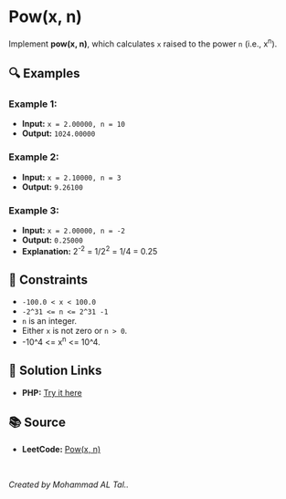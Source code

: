 # Pow(x, n)

Implement **pow(x, n)**, which calculates `x` raised to the power `n` (i.e., x<sup>n</sup>).

## 🔍 Examples

### Example 1:
- **Input:** `x = 2.00000, n = 10`
- **Output:** `1024.00000`


### Example 2:
- **Input:** `x = 2.10000, n = 3`
- **Output:** `9.26100`

### Example 3:
- **Input:** `x = 2.00000, n = -2`
- **Output:** `0.25000`
- **Explanation:** 2<sup>-2</sup> = 1/2<sup>2</sup> = 1/4 = 0.25

## 📝 Constraints
- `-100.0 < x < 100.0`
- `-2^31 <= n <= 2^31 -1`
- `n` is an integer.
- Either `x` is not zero or `n > 0`.
- -10^4 <= x<sup>n</sup> <= 10^4.


## 🔗 Solution Links

- **PHP:** [Try it here](https://www.programiz.com/online-compiler/0TjP5ASPQWUjc)

## 📚 Source
- **LeetCode:** [Pow(x, n)](https://leetcode.com/problems/powx-n)

<br>

*Created by Mohammad AL Tal..*
